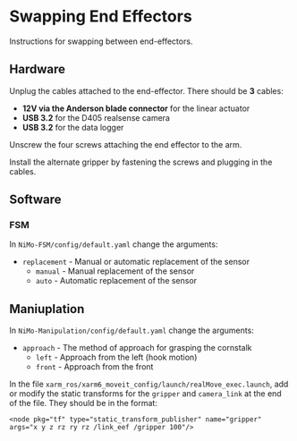 # Swapping End Effectors
Instructions for swapping between end-effectors.

## Hardware
Unplug the cables attached to the end-effector. There should be **3** cables:
- **12V via the Anderson blade connector** for the linear actuator
- **USB 3.2** for the D405 realsense camera
- **USB 3.2** for the data logger

Unscrew the four screws attaching the end effector to the arm.

Install the alternate gripper by fastening the screws and plugging in the cables.

## Software

### FSM
In `NiMo-FSM/config/default.yaml` change the arguments:
- `replacement` - Manual or automatic replacement of the sensor
    - `manual` - Manual replacement of the sensor
    - `auto` - Automatic replacement of the sensor

## Maniuplation
In `NiMo-Manipulation/config/default.yaml` change the arguments:
- `approach` - The method of approach for grasping the cornstalk
    - `left` - Approach from the left (hook motion)
    - `front` - Approach from the front

In the file `xarm_ros/xarm6_moveit_config/launch/realMove_exec.launch`, add or modify the static transforms for the `gripper` and `camera_link` at the end of the file. They should be in the format:

```
<node pkg="tf" type="static_transform_publisher" name="gripper" args="x y z rz ry rz /link_eef /gripper 100"/>
```